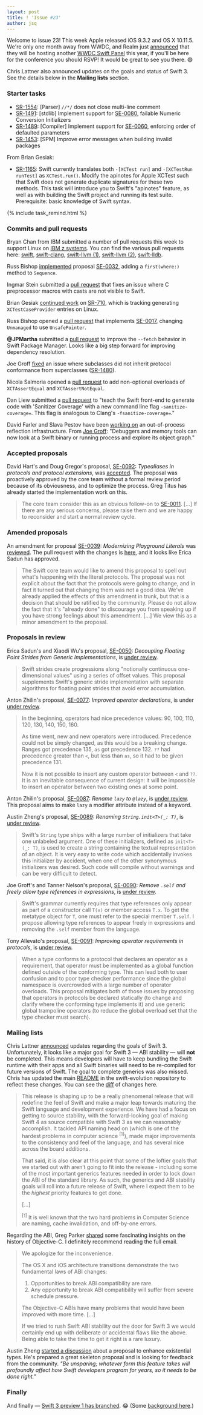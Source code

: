 ```yaml
---
layout: post
title: ! 'Issue #23'
author: jsq
---
```


Welcome to issue 23! This week Apple released iOS 9.3.2 and OS X 10.11.5. We're only one month away from WWDC, and Realm just [announced](https://twitter.com/realm/status/733117749908623360) that they will be hosting another [WWDC Swift Panel](http://www.meetup.com/swift-language/events/231196358/) this year, if you'll be here for the conference you should RSVP! It would be great to see you there. 😄

Chris Lattner also announced updates on the goals and status of Swift 3. See the details below in the **Mailing lists** section.

<!--excerpt-->

### Starter tasks

- [SR-1554](https://bugs.swift.org/browse/SR-1554): [Parser] `//*/` does not close multi-line comment
- [SR-1491](https://bugs.swift.org/browse/SR-1491): [stdlib] Implement support for [SE-0080](https://github.com/apple/swift-evolution/blob/master/proposals/0080-failable-numeric-initializers.md), failable Numeric Conversion Initializers
- [SR-1489](https://bugs.swift.org/browse/SR-1489): [Compiler] Implement support for [SE-0060](https://github.com/apple/swift-evolution/blob/master/proposals/0060-defaulted-parameter-order.md), enforcing order of defaulted parameters
- [SR-1453](https://bugs.swift.org/browse/SR-1453): [SPM] Improve error messages when building invalid packages

From Brian Gesiak:

- [SR-1165](https://bugs.swift.org/browse/SR-1165): Swift currently translates both `-[XCTest run]` and `-[XCTestRun runTest]` as `XCTest.run()`. Modify the apinotes for Apple XCTest such that Swift does not generate duplicate signatures for these two methods. This task will introduce you to Swift's "apinotes" feature, as well as with building the Swift project and running its test suite. Prerequisite: basic knowledge of Swift syntax.

{% include task_remind.html %}

### Commits and pull requests

Bryan Chan from IBM submitted a number of pull requests this week to support Linux on [IBM z systems](https://en.wikipedia.org/wiki/IBM_System_z). You can find the various pull requests here: [swift](https://github.com/apple/swift/pull/2541), [swift-clang](https://github.com/apple/swift-clang/pull/13), [swift-llvm (1)](https://github.com/apple/swift-llvm/pull/8), [swift-llvm (2)](https://github.com/apple/swift-llvm/pull/9), [swift-lldb](https://github.com/apple/swift-lldb/pull/27).

Russ Bishop [implemented](https://github.com/apple/swift/pull/2529) proposal [SE-0032](https://github.com/apple/swift-evolution/blob/master/proposals/0032-sequencetype-find.md), adding a `first(where:)` method to `Sequence`.

Ingmar Stein submitted a [pull request](https://github.com/apple/swift/pull/2538) that fixes an issue where C preprocessor macros with casts are not visible to Swift.

Brian Gesiak [continued work](https://github.com/apple/swift/pull/2518) on [SR-710](https://bugs.swift.org/browse/SR-710), which is tracking generating `XCTestCaseProvider` entries on Linux.

Russ Bishop opened a [pull request](https://github.com/apple/swift/pull/2537) that implements [SE-0017](https://github.com/apple/swift-evolution/blob/master/proposals/0017-convert-unmanaged-to-use-unsafepointer.md), changing `Unmanaged` to use `UnsafePointer`.

**@JPMartha** submitted a [pull request](https://github.com/apple/swift-package-manager/pull/270) to improve the `--fetch` behavior in Swift Package Manager. Looks like a big step forward for improving dependency resolution.

Joe Groff [fixed](https://github.com/apple/swift/pull/2565) an issue where subclasses did not inherit protocol conformance from superclasses ([SR-1480](https://bugs.swift.org/browse/SR-1480)).

Nicola Salmoria opened a [pull request](https://github.com/apple/swift/pull/2551) to add non-optional overloads of `XCTAssertEqual` and `XCTAssertNotEqual`.

Dan Liew submitted a [pull request](https://github.com/apple/swift/pull/2527) to "teach the Swift front-end to generate code with 'Sanitizer Coverage' with a new command line flag `-sanitize-coverage=`. This flag is analogous to Clang's `-fsanitize-coverage=`."

David Farler and Slava Pestov have been [working on](https://twitter.com/jckarter/status/731532782241873920) an out-of-process reflection infrastructure. From [Joe Groff](https://twitter.com/jckarter/status/731532948877385730): "Debuggers and memory tools can now look at a Swift binary or running process and explore its object graph."

### Accepted proposals

David Hart's and Doug Gregor's proposal, [SE-0092](https://github.com/apple/swift-evolution/blob/master/proposals/0092-typealiases-in-protocols.md): *Typealiases in protocols and protocol extensions*, was [accepted](https://lists.swift.org/pipermail/swift-evolution-announce/2016-May/000151.html). The proposal was proactively approved by the core team without a formal review period because of its obviousness, and to optimize the process. Greg Titus
has already started the implementation work on this.

> The core team consider this as an obvious follow-on to [SE-0011](https://github.com/apple/swift-evolution/blob/master/proposals/0011-replace-typealias-associated.md). [...] If there are any serious concerns, please raise them and we are happy to reconsider and start a normal review cycle.

### Amended proposals

An amendment for proposal [SE-0039](https://github.com/apple/swift-evolution/blob/master/proposals/0039-playgroundliterals.md): *Modernizing Playground Literals* was [reviewed](https://lists.swift.org/pipermail/swift-evolution-announce/2016-May/000152.html). The pull request with the changes is [here](https://github.com/apple/swift-evolution/pull/324), and it looks like Erica Sadun has approved.

> The Swift core team would like to amend this proposal to spell out what's happening with the literal protocols.  The proposal was not explicit about the fact that the protocols were going to change, and in fact it turned out that changing them was not a good idea.  We've already applied the effects of this amendment in trunk, but that is a decision that should be ratified by the community.  Please do not allow the fact that it's "already done" to discourage you from speaking up if you have strong feelings about this amendment. [...] We view this as a minor amendment to the proposal.

### Proposals in review

Erica Sadun's and Xiaodi Wu's proposal, [SE-0050](https://github.com/apple/swift-evolution/blob/master/proposals/0050-floating-point-stride.md): *Decoupling Floating Point Strides from Generic Implementations*, is [under review](https://lists.swift.org/pipermail/swift-evolution-announce/2016-May/000153.html).

> Swift strides create progressions along "notionally continuous one-dimensional values" using a series of offset values. This proposal supplements Swift's generic stride implementation with separate algorithms for floating point strides that avoid error accumulation.

Anton Zhilin's proposal, [SE-0077](https://github.com/apple/swift-evolution/blob/master/proposals/0077-operator-precedence.md): *Improved operator declarations*, is under [under review](https://lists.swift.org/pipermail/swift-evolution-announce/2016-May/000154.html).

> In the beginning, operators had nice precedence values: 90, 100, 110, 120, 130, 140, 150, 160.
>
> As time went, new and new operators were introduced. Precedence could not be simply changed, as this would be a breaking change. Ranges got precedence 135, `as` got precedence 132. `??` had precedence greater than `<`, but less than `as`, so it had to be given precedence 131.
>
> Now it is not possible to insert any custom operator between `<` and `??`.
It is an inevitable consequence of current design: it will be impossible to insert an operator between two existing ones at some point.

Anton Zhilin's proposal, [SE-0087](https://github.com/apple/swift-evolution/blob/master/proposals/0087-lazy-attribute.md): *Rename `lazy` to `@lazy`*, is [under review](https://lists.swift.org/pipermail/swift-evolution-announce/2016-May/000155.html). This proposal aims to make `lazy` a modifier attribute instead of a keyword.

Austin Zheng's proposal, [SE-0089](https://github.com/apple/swift-evolution/blob/master/proposals/0089-rename-string-reflection-init.md): *Renaming `String.init<T>(_: T)`*, is [under review](https://lists.swift.org/pipermail/swift-evolution-announce/2016-May/000156.html).

> Swift's `String` type ships with a large number of initializers that take one unlabeled argument. One of these initializers, defined as `init<T>(_: T)`, is used to create a string containing the textual representation of an object. It is very easy to write code which accidentally invokes this initializer by accident, when one of the other synonymous initializers was desired. Such code will compile without warnings and can be very difficult to detect.

Joe Groff's and Tanner Nelson's proposal, [SE-0090](https://github.com/apple/swift-evolution/blob/master/proposals/0090-remove-dot-self.md): *Remove `.self` and freely allow type references in expressions*, is [under review](https://lists.swift.org/pipermail/swift-evolution-announce/2016-May/000157.html).

> Swift's grammar currently requires that type references only appear as part of a constructor call `T(x)` or member access `T.x`. To get the metatype object for `T`, one must refer to the special member `T.self`. I propose allowing type references to appear freely in expressions and removing the `.self` member from the language.

Tony Allevato's proposal, [SE-0091](https://github.com/apple/swift-evolution/blob/master/proposals/0091-improving-operators-in-protocols.md): *Improving operator requirements in protocols*, is [under review](https://lists.swift.org/pipermail/swift-evolution-announce/2016-May/000158.html).

> When a type conforms to a protocol that declares an operator as a requirement, that operator must be implemented as a global function defined outside of the conforming type. This can lead both to user confusion and to poor type checker performance since the global namespace is overcrowded with a large number of operator overloads. This proposal mitigates both of those issues by proposing that operators in protocols be declared statically (to change and clarify where the conforming type implements it) and use generic global trampoline operators (to reduce the global overload set that the type checker must search).

### Mailing lists

Chris Lattner [announced](https://lists.swift.org/pipermail/swift-evolution/Week-of-Mon-20160516/017701.html) updates regarding the goals of Swift 3. Unfortunately, it looks like a major goal for Swift 3 &mdash; ABI stability &mdash; will **not** be completed. This means developers will have to keep bundling the Swift runtime with their apps and all Swift binaries will need to be re-compiled for future versions of Swift. The goal to complete generics was also missed. Chris has updated the main [README](https://github.com/apple/swift-evolution/blob/master/README.md) in the swift-evolution repository to reflect these changes. You can see the [diff](https://github.com/apple/swift-evolution/commit/06b69a6e51a71a462c268da60b51a18966dba31b) of changes here.

> This release is shaping up to be a really phenomenal release that will redefine the feel of Swift and make a major leap towards maturing the Swift language and development experience.  We have had a focus on getting to source stability, with the forward-looking goal of making Swift 4 as source compatible with Swift 3 as we can reasonably accomplish.  It tackled API naming head on (which is one of the hardest problems in computer science <sup>[1]</sup>), made major improvements to the consistency and feel of the language, and has several nice across the board additions.
>
> That said, it is also clear at this point that some of the loftier goals that we started out with aren’t going to fit into the release - including some of the most important generics features needed in order to lock down the ABI of the standard library. As such, the generics and ABI stability goals will roll into a future release of Swift, where I expect them to be the *highest* priority features to get done.
>
> [...]
>
> <sup>[1]</sup> It is well known that the two hard problems in Computer Science are naming, cache invalidation, and off-by-one errors.

Regarding the ABI, Greg Parker [shared](https://lists.swift.org/pipermail/swift-evolution/Week-of-Mon-20160516/017875.html) some fascinating insights on the history of Objective-C. I definitely recommend reading the full email.

> We apologize for the inconvenience.
>
> The OS X and iOS architecture transitions demonstrate the two fundamental laws of ABI changes:
>
> 1. Opportunities to break ABI compatibility are rare.
> 2. Any opportunity to break ABI compatibility will suffer from severe schedule pressure.
>
> The Objective-C ABIs have many problems that would have been improved with more time. [...]
>
> If we tried to rush Swift ABI stability out the door for Swift 3 we would certainly end up with deliberate or accidental flaws like the above. Being able to take the time to get it right is a rare luxury.

Austin Zheng [started a discussion](https://lists.swift.org/pipermail/swift-evolution/Week-of-Mon-20160516/017844.html) about a proposal to enhance existential types. He's prepared a great skeleton proposal and is looking for feedback from the community. *"Be unsparing; whatever form this feature takes will profoundly affect how Swift developers program for years, so it needs to be done right."*

### Finally

And finally &mdash; [Swift 3 preview 1 has branched](https://twitter.com/jckarter/status/730928843523903488). 😂 (Some [background here](http://www.nytimes.com/2016/03/22/world/europe/boaty-mcboatface-what-you-get-when-you-let-the-internet-decide.html).)
